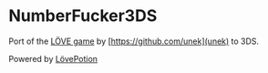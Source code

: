 # NumberFucker3DS

Port of the [LÖVE game](https://love2d.org/forums/viewtopic.php?f=5&t=80549) by [https://github.com/unek](unek) to 3DS.

Powered by [LövePotion](https://github.com/VideahGams/LovePotion)